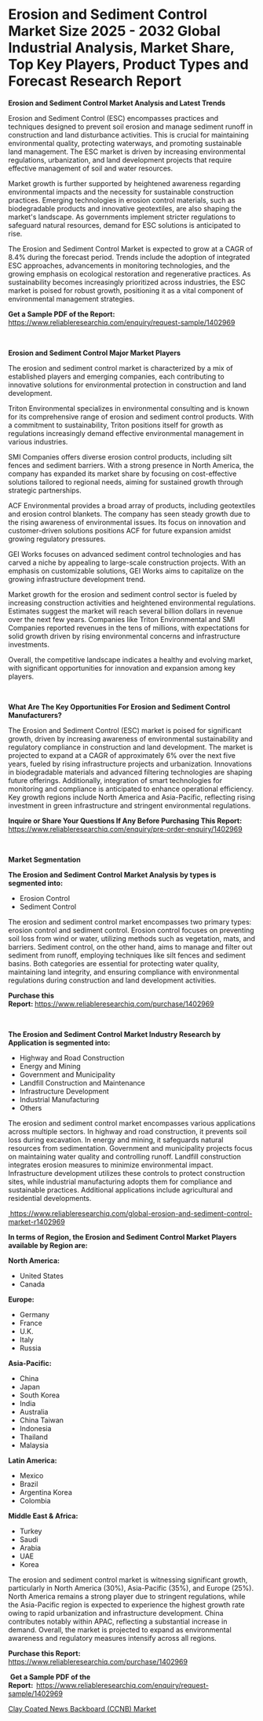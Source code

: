 <p><h1>Erosion and Sediment Control Market Size 2025 - 2032 Global Industrial Analysis, Market Share, Top Key Players, Product Types and Forecast Research Report</h1></p><p><strong>Erosion and Sediment Control Market Analysis and Latest Trends</strong></p>
<p><p>Erosion and Sediment Control (ESC) encompasses practices and techniques designed to prevent soil erosion and manage sediment runoff in construction and land disturbance activities. This is crucial for maintaining environmental quality, protecting waterways, and promoting sustainable land management. The ESC market is driven by increasing environmental regulations, urbanization, and land development projects that require effective management of soil and water resources.</p><p>Market growth is further supported by heightened awareness regarding environmental impacts and the necessity for sustainable construction practices. Emerging technologies in erosion control materials, such as biodegradable products and innovative geotextiles, are also shaping the market's landscape. As governments implement stricter regulations to safeguard natural resources, demand for ESC solutions is anticipated to rise.</p><p>The Erosion and Sediment Control Market is expected to grow at a CAGR of 8.4% during the forecast period. Trends include the adoption of integrated ESC approaches, advancements in monitoring technologies, and the growing emphasis on ecological restoration and regenerative practices. As sustainability becomes increasingly prioritized across industries, the ESC market is poised for robust growth, positioning it as a vital component of environmental management strategies.</p></p>
<p><strong>Get a Sample PDF of the Report:&nbsp;</strong> <a href="https://www.reliableresearchiq.com/enquiry/request-sample/1402969?utm_campaign=3136&utm_medium=2&utm_source=Github&utm_content=ia&utm_term=28032025&utm_id=erosion-and-sediment-control">https://www.reliableresearchiq.com/enquiry/request-sample/1402969</a></p>
<p>&nbsp;</p>
<p><strong>Erosion and Sediment Control Major Market Players</strong></p>
<p><p>The erosion and sediment control market is characterized by a mix of established players and emerging companies, each contributing to innovative solutions for environmental protection in construction and land development.</p><p>Triton Environmental specializes in environmental consulting and is known for its comprehensive range of erosion and sediment control products. With a commitment to sustainability, Triton positions itself for growth as regulations increasingly demand effective environmental management in various industries.</p><p>SMI Companies offers diverse erosion control products, including silt fences and sediment barriers. With a strong presence in North America, the company has expanded its market share by focusing on cost-effective solutions tailored to regional needs, aiming for sustained growth through strategic partnerships.</p><p>ACF Environmental provides a broad array of products, including geotextiles and erosion control blankets. The company has seen steady growth due to the rising awareness of environmental issues. Its focus on innovation and customer-driven solutions positions ACF for future expansion amidst growing regulatory pressures.</p><p>GEI Works focuses on advanced sediment control technologies and has carved a niche by appealing to large-scale construction projects. With an emphasis on customizable solutions, GEI Works aims to capitalize on the growing infrastructure development trend.</p><p>Market growth for the erosion and sediment control sector is fueled by increasing construction activities and heightened environmental regulations. Estimates suggest the market will reach several billion dollars in revenue over the next few years. Companies like Triton Environmental and SMI Companies reported revenues in the tens of millions, with expectations for solid growth driven by rising environmental concerns and infrastructure investments.</p><p>Overall, the competitive landscape indicates a healthy and evolving market, with significant opportunities for innovation and expansion among key players.</p></p>
<p>&nbsp;</p>
<p><strong>What Are The Key Opportunities For Erosion and Sediment Control Manufacturers?</strong></p>
<p><p>The Erosion and Sediment Control (ESC) market is poised for significant growth, driven by increasing awareness of environmental sustainability and regulatory compliance in construction and land development. The market is projected to expand at a CAGR of approximately 6% over the next five years, fueled by rising infrastructure projects and urbanization. Innovations in biodegradable materials and advanced filtering technologies are shaping future offerings. Additionally, integration of smart technologies for monitoring and compliance is anticipated to enhance operational efficiency. Key growth regions include North America and Asia-Pacific, reflecting rising investment in green infrastructure and stringent environmental regulations.</p></p>
<p><strong>Inquire or Share Your Questions If Any Before Purchasing This Report:</strong> <a href="https://www.reliableresearchiq.com/enquiry/pre-order-enquiry/1402969?utm_campaign=3136&utm_medium=2&utm_source=Github&utm_content=ia&utm_term=28032025&utm_id=erosion-and-sediment-control">https://www.reliableresearchiq.com/enquiry/pre-order-enquiry/1402969</a></p>
<p>&nbsp;</p>
<p><strong>Market Segmentation</strong></p>
<p><strong>The Erosion and Sediment Control Market Analysis by types is segmented into:</strong></p>
<p><ul><li>Erosion Control</li><li>Sediment Control</li></ul></p>
<p><p>The erosion and sediment control market encompasses two primary types: erosion control and sediment control. Erosion control focuses on preventing soil loss from wind or water, utilizing methods such as vegetation, mats, and barriers. Sediment control, on the other hand, aims to manage and filter out sediment from runoff, employing techniques like silt fences and sediment basins. Both categories are essential for protecting water quality, maintaining land integrity, and ensuring compliance with environmental regulations during construction and land development activities.</p></p>
<p><strong>Purchase this Report:&nbsp;</strong><a href="https://www.reliableresearchiq.com/purchase/1402969?utm_campaign=3136&utm_medium=2&utm_source=Github&utm_content=ia&utm_term=28032025&utm_id=erosion-and-sediment-control">https://www.reliableresearchiq.com/purchase/1402969</a></p>
<p>&nbsp;</p>
<p><strong>The Erosion and Sediment Control Market Industry Research by Application is segmented into:</strong></p>
<p><ul><li>Highway and Road Construction</li><li>Energy and Mining</li><li>Government and Municipality</li><li>Landfill Construction and Maintenance</li><li>Infrastructure Development</li><li>Industrial Manufacturing</li><li>Others</li></ul></p>
<p><p>The erosion and sediment control market encompasses various applications across multiple sectors. In highway and road construction, it prevents soil loss during excavation. In energy and mining, it safeguards natural resources from sedimentation. Government and municipality projects focus on maintaining water quality and controlling runoff. Landfill construction integrates erosion measures to minimize environmental impact. Infrastructure development utilizes these controls to protect construction sites, while industrial manufacturing adopts them for compliance and sustainable practices. Additional applications include agricultural and residential developments.</p></p>
<p><a href="https://www.reliableresearchiq.com/global-erosion-and-sediment-control-market-r1402969?utm_campaign=3136&utm_medium=2&utm_source=Github&utm_content=ia&utm_term=28032025&utm_id=erosion-and-sediment-control">&nbsp;https://www.reliableresearchiq.com/global-erosion-and-sediment-control-market-r1402969</a></p>
<p><strong>In terms of Region, the Erosion and Sediment Control Market Players available by Region are:</strong></p>
<p>
    <p> <strong> North America: </strong>
        <ul>
            <li>United States</li>
            <li>Canada</li>
        </ul>
        </p> 
    <p> <strong> Europe: </strong>
        <ul>
            <li>Germany</li>
            <li>France</li>
            <li>U.K.</li>
            <li>Italy</li>
            <li>Russia</li>
        </ul>
        </p> 
    <p> <strong> Asia-Pacific: </strong>
        <ul>
            <li>China</li>
            <li>Japan</li>
            <li>South Korea</li>
            <li>India</li>
            <li>Australia</li>
            <li>China Taiwan</li>
            <li>Indonesia</li>
            <li>Thailand</li>
            <li>Malaysia</li>
        </ul>
        </p> 
    <p> <strong> Latin America: </strong>
        <ul>
            <li>Mexico</li>
            <li>Brazil</li>
            <li>Argentina Korea</li>
            <li>Colombia</li>
        </ul>
        </p> 
    <p> <strong> Middle East & Africa: </strong>
        <ul>
            <li>Turkey</li>
            <li>Saudi</li>
            <li>Arabia</li>
            <li>UAE</li>
            <li>Korea</li>
        </ul>
    </p>
    </p>
<p><p>The erosion and sediment control market is witnessing significant growth, particularly in North America (30%), Asia-Pacific (35%), and Europe (25%). North America remains a strong player due to stringent regulations, while the Asia-Pacific region is expected to experience the highest growth rate owing to rapid urbanization and infrastructure development. China contributes notably within APAC, reflecting a substantial increase in demand. Overall, the market is projected to expand as environmental awareness and regulatory measures intensify across all regions.</p></p>
<p><strong>Purchase this Report: </strong><a href="https://www.reliableresearchiq.com/purchase/1402969?utm_campaign=3136&utm_medium=2&utm_source=Github&utm_content=ia&utm_term=28032025&utm_id=erosion-and-sediment-control">https://www.reliableresearchiq.com/purchase/1402969</a></p>
<p>&nbsp;<strong>Get a Sample PDF of the Report:&nbsp;&nbsp;</strong><a href="https://www.reliableresearchiq.com/enquiry/request-sample/1402969?utm_campaign=3136&utm_medium=2&utm_source=Github&utm_content=ia&utm_term=28032025&utm_id=erosion-and-sediment-control">https://www.reliableresearchiq.com/enquiry/request-sample/1402969</a></p>
<p><strong></strong></p>
<p><p><a href="https://github.com/elodielamto06/Market-Research-Report-List-1/blob/main/clay-coated-news-backboard-ccnb-market.md?utm_campaign=3136&utm_medium=2&utm_source=Github&utm_content=ia&utm_term=28032025&utm_id=erosion-and-sediment-control">Clay Coated News Backboard (CCNB) Market</a></p></p>